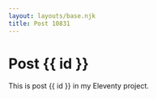 ```yaml
---
layout: layouts/base.njk
title: Post 10831
---
```


# Post {{ id }}

This is post {{ id }} in my Eleventy project.
